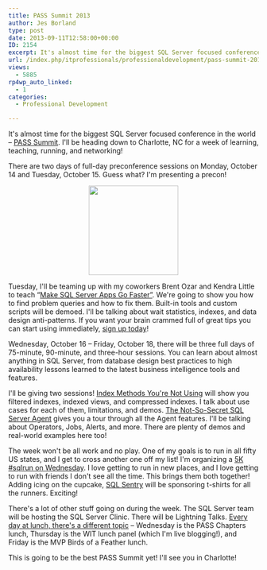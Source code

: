 ```yaml
---
title: PASS Summit 2013
author: Jes Borland
type: post
date: 2013-09-11T12:58:00+00:00
ID: 2154
excerpt: It's almost time for the biggest SQL Server focused conference in the world – PASS Summit. I'll be heading down to Charlotte, NC for a week of learning, teaching, running, and networking!
url: /index.php/itprofessionals/professionaldevelopment/pass-summit-2013/
views:
  - 5885
rp4wp_auto_linked:
  - 1
categories:
  - Professional Development

---
```

It's almost time for the biggest SQL Server focused conference in the world – <a href="http://www.sqlpass.org/summit/2013/" target="_blank">PASS Summit</a>. I'll be heading down to Charlotte, NC for a week of learning, teaching, running, and networking!

There are two days of full-day preconference sessions on Monday, October 14 and Tuesday, October 15. Guess what? I'm presenting a precon!

<p style="text-align: center;">
  <img style="vertical-align: middle;" src="/wp-content/uploads/users/grrlgeek/PASS_2013_SpeakingButton_180x180.png?mtime=1378904117" alt="" width="180" height="180" />
</p>

Tuesday, I'll be teaming up with my coworkers Brent Ozar and Kendra Little to teach “[Make SQL Server Apps Go Faster”][1]. We're going to show you how to find problem queries and how to fix them. Built-in tools and custom scripts will be demoed. I'll be talking about wait statistics, indexes, and data design anti-patterns. If you want your brain crammed full of great tips you can start using immediately, [sign up today][2]!

Wednesday, October 16 – Friday, October 18, there will be three full days of 75-minute, 90-minute, and three-hour sessions. You can learn about almost anything in SQL Server, from database design best practices to high availability lessons learned to the latest business intelligence tools and features.

I'll be giving two sessions! [Index Methods You're Not Using][3] will show you filtered indexes, indexed views, and compressed indexes. I talk about use cases for each of them, limitations, and demos. [The Not-So-Secret SQL Server Agent][4] gives you a tour through all the Agent features. I'll be talking about Operators, Jobs, Alerts, and more. There are plenty of demos and real-world examples here too!

The week won't be all work and no play. One of my goals is to run in all fifty US states, and I get to cross another one off my list! I'm organizing a [5K #sqlrun on Wednesday][5]. I love getting to run in new places, and I love getting to run with friends I don't see all the time. This brings them both together! Adding icing on the cupcake, [SQL Sentry][6] will be sponsoring t-shirts for all the runners. Exciting!

There's a lot of other stuff going on during the week. The SQL Server team will be hosting the SQL Server Clinic. There will be Lightning Talks. [Every day at lunch, there's a different topic][7] – Wednesday is the PASS Chapters lunch, Thursday is the WIT lunch panel (which I'm live blogging!), and Friday is the MVP Birds of a Feather lunch.

This is going to be the best PASS Summit yet! I'll see you in Charlotte!

 [1]: http://www.sqlpass.org/summit/2013/Sessions/SessionDetails.aspx?sid=4423
 [2]: http://www.sqlpass.org/summit/2013/RegisterNow.aspx
 [3]: http://www.sqlpass.org/summit/2013/Sessions/SessionDetails.aspx?sid=4509
 [4]: http://www.sqlpass.org/summit/2013/Sessions/SessionDetails.aspx?sid=4422
 [5]: https://sqlrun.eventbrite.com/
 [6]: http://sqlsentry.net/
 [7]: http://www.sqlpass.org/summit/2013/Connect/Luncheons.aspx